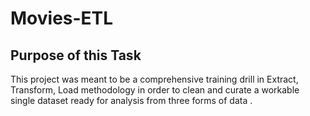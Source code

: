 # Movies-ETL

## Purpose of this Task
This project was meant to be a comprehensive training drill in Extract, Transform, Load methodology in order to clean and curate a  workable single dataset ready for analysis from three forms of data .
